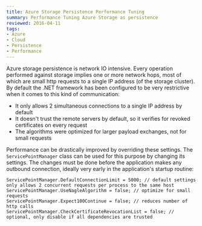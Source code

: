 ```yaml
---
title: Azure Storage Persistence Performance Tuning
summary: Performance Tuning Azure Storage as persistence
reviewed: 2016-04-11
tags:
- Azure
- Cloud
- Persistence
- Performance
---
```


Azure storage persistence is network IO intensive. Every operation performed against storage implies one or more network hops, most of which are small http requests to a single IP address (of the storage cluster). By default the .NET framework has been configured to be very restrictive when it comes to this kind of communication:
- It only allows 2 simultaneous connections to a single IP address by default
- It doesn't trust the remote servers by default, so it verifies for revoked certificates on every request
- The algorithms were optimized for larger payload exchanges, not for small requests

Performance can be drastically improved by overriding these settings. The `ServicePointManager` class can be used for this purpose by changing its settings. The changes must be done before the application makes any outbound connection, ideally very early in the application's startup routine:

	ServicePointManager.DefaultConnectionLimit = 5000; // default settings only allows 2 concurrent requests per process to the same host
	ServicePointManager.UseNagleAlgorithm = false; // optimize for small requests
	ServicePointManager.Expect100Continue = false; // reduces number of http calls
	ServicePointManager.CheckCertificateRevocationList = false; // optional, only disable if all dependencies are trusted	